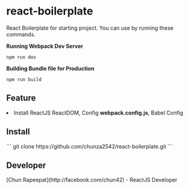 # react-boilerplate
<p>React Boilerplate for starting project. You can use by running these commands.</p>

<b>Running Webpack Dev Server</b>
```
npm run dev
```
<b>Building Bundle file for Production</b>
```
npm run build
```

<h2>Feature</h2>
<li>Install ReactJS ReactDOM, Config <b>webpack.config.js</b>, Babel Config</li>

<h2>Install</h2>
```
git clone https://github.com/chunza2542/react-boilerplate.git <Your Project Name>
```

<h2>Developer</h2>
[Chun Rapeepat](http://facebook.com/chun42) - ReactJS Developer
